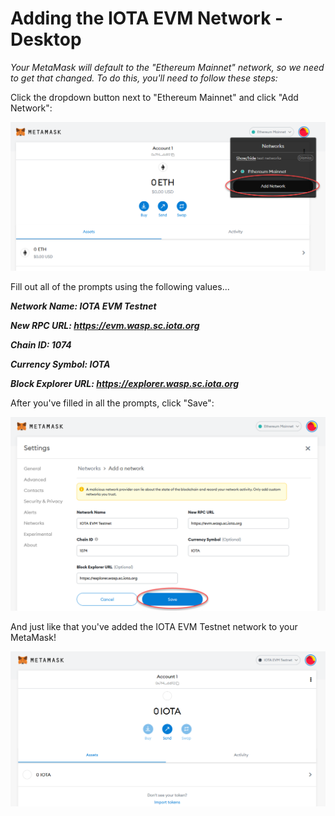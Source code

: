 # Adding the IOTA EVM Network - Desktop

_Your MetaMask will default to the "Ethereum Mainnet" network, so we need to get that changed. To do this, you'll need to follow these steps:_



Click the dropdown button next to "Ethereum Mainnet" and click "Add Network":

![](<../../../.gitbook/assets/image (16) (1).png>)

Fill out all of the prompts using the following values...

_**Network Name: IOTA EVM Testnet**_

_**New RPC URL: https://evm.wasp.sc.iota.org**_

_**Chain ID: 1074**_

_**Currency Symbol: IOTA**_

_**Block Explorer URL: https://explorer.wasp.sc.iota.org**_

After you've filled in all the prompts, click "Save":

![](<../../../.gitbook/assets/image (24) (1) (1) (1).png>)

And just like that you've added the IOTA EVM Testnet network to your MetaMask!

![](<../../../.gitbook/assets/image (7) (1) (1) (1) (1).png>)


